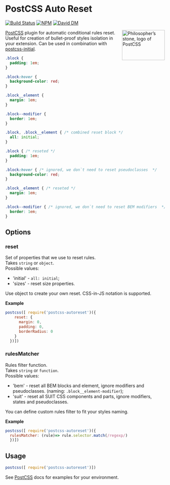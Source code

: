 # PostCSS Auto Reset

[![Build Status][ci-img]][ci] [![NPM][npm-img]][npm] [![David DM][david-img]][david]

<img align="right" width="135" height="95"
     title="Philosopher’s stone, logo of PostCSS"
     src="http://postcss.github.io/postcss/logo-leftp.png">

[PostCSS] plugin for automatic conditional rules reset. Useful for creation of
bullet-proof styles isolation in your extension. Can be used in combination with
[postcss-initial][initial].


[PostCSS]:    https://github.com/postcss/postcss
[ci-img]:     https://travis-ci.org/maximkoretskiy/postcss-autoreset.svg
[ci]:         https://travis-ci.org/maximkoretskiy/postcss-autoreset
[npm-img]:    https://badge.fury.io/js/postcss-autoreset.svg
[npm]:        https://www.npmjs.com/package/postcss-autoreset
[david-img]:  https://david-dm.org/maximkoretskiy/postcss-autoreset.svg
[david]:      https://david-dm.org/maximkoretskiy/postcss-autoreset
[initial]:    https://github.com/maximkoretskiy/postcss-initial


```css
.block {
  padding: 1em;
}

.block:hover {
  background-color: red;
}

.block__element {
  margin: 1em;
}

.block--modifier {
  border: 1em;
}

```

```css
.block, .block__element { /* combined reset block */
  all: initial;
}

.block { /* reseted */
  padding: 1em;
}

.block:hover { /* ignored, we don`t need to reset pseudoclasses  */
  background-color: red;
}

.block__element { /* reseted */
  margin: 1em;
}

.block--modifier { /* ignored, we don`t need to reset BEM modifiers  */
  border: 1em;
}
```

## Options

### reset
Set of properties that we use to reset rules.  
Takes `string` or `object`.  
Possible values:
 - 'initial' - `all: initial`;
 - 'sizes' - reset size properties.

Use object to create your own reset. CSS-in-JS notation is supported.

**Example**
```js
postcss([ require('postcss-autoreset')({
    reset: {
      margin: 0,
      padding: 0,
      borderRadius: 0
    }
  })])
```



### rulesMatcher
Rules filter function.  
Takes `string` or `function`.  
Possible values:
 - 'bem' - reset all BEM blocks and element, ignore modifiers and pseudoclasses. (naming: `.block__element-modifier`);
 - 'suit' - reset all SUIT CSS components and parts, ignore modifiers, states and pseudoclasses.

You can define custom rules filter to fit your styles naming.  

**Example**
```js
postcss([ require('postcss-autoreset')({
  rulesMatcher: (rule)=> rule.selector.match(/regexp/)
  })])
```


## Usage

```js
postcss([ require('postcss-autoreset')])
```

See [PostCSS] docs for examples for your environment.
